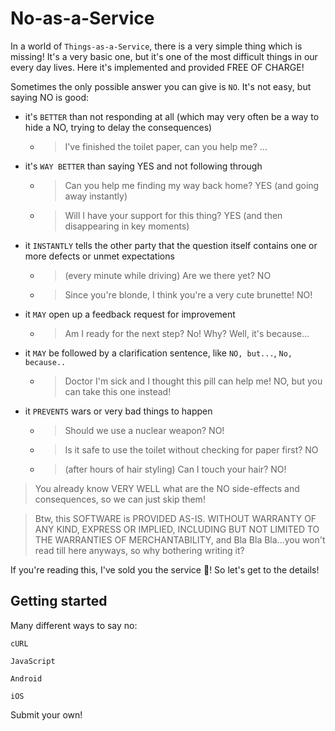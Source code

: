 # No-as-a-Service
In a world of `Things-as-a-Service`, there is a very simple thing which is missing! It's a very basic one, but it's one of the most difficult things in our every day lives. Here it's implemented and provided FREE OF CHARGE!

Sometimes the only possible answer you can give is `NO`. It's not easy, but saying NO is good:

- it's `BETTER` than not responding at all (which may very often be a way to hide a NO, trying to delay the consequences)
  - >I've finished the toilet paper, can you help me? ...

- it's `WAY BETTER` than saying YES and not following through
  - >Can you help me finding my way back home? YES (and going away instantly)
  - >Will I have your support for this thing? YES (and then disappearing in key moments)

- it `INSTANTLY` tells the other party that the question itself contains one or more defects or unmet expectations
  - >(every minute while driving) Are we there yet? NO
  - >Since you're blonde, I think you're a very cute brunette! NO!

- it `MAY` open up a feedback request for improvement
  - >Am I ready for the next step? No! Why? Well, it's because...

- it `MAY` be followed by a clarification sentence, like `NO, but...`, `No, because..`
  - >Doctor I'm sick and I thought this pill can help me! NO, but you can take this one instead!

- it `PREVENTS` wars or very bad things to happen
  - >Should we use a nuclear weapon? NO!
  - >Is it safe to use the toilet without checking for paper first? NO
  - >(after hours of hair styling) Can I touch your hair? NO!

>You already know VERY WELL what are the NO side-effects and consequences, so we can just skip them!

>Btw, this SOFTWARE is PROVIDED AS-IS. WITHOUT WARRANTY OF ANY KIND, EXPRESS OR IMPLIED, INCLUDING BUT NOT LIMITED TO THE WARRANTIES OF MERCHANTABILITY, and Bla Bla Bla...you won't read till here anyways, so why bothering writing it?

If you're reading this, I've sold you the service :tada:! So let's get to the details!

## Getting started
Many different ways to say no:

`cURL`

`JavaScript`

`Android`

`iOS`

Submit your own!
